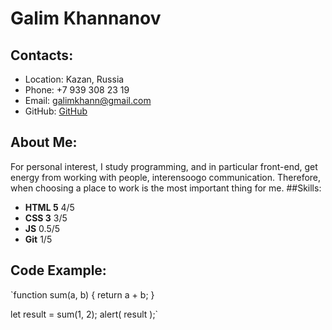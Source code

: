 # Galim Khannanov
## Contacts:
* Location: Kazan, Russia 
* Phone: +7 939 308 23 19
* Email: galimkhann@gmail.com
* GitHub: [GitHub](https://github.com/MilesYoun9)
## About Me: 
For personal interest, I study programming, and in particular front-end, get energy from working with people, interensoogo communication. Therefore, when choosing a place to work is the most important thing for me. 
##Skills: 
* __HTML 5__ 4/5
* __CSS 3__ 3/5
* __JS__ 0.5/5
* __Git__ 1/5
## Code Example: 
`function sum(a, b) {
  return a + b;
}

let result = sum(1, 2);
alert( result );`
